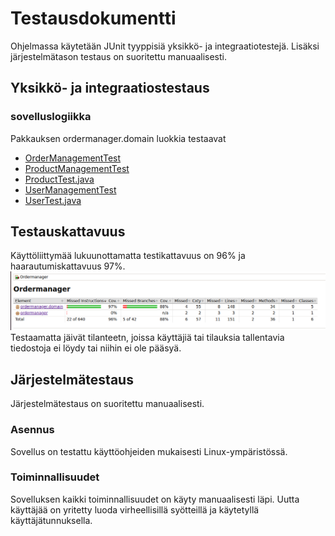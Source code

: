 # **Testausdokumentti** #
Ohjelmassa käytetään JUnit tyyppisiä yksikkö- ja integraatiotestejä. Lisäksi järjestelmätason testaus on suoritettu manuaalisesti. 

## **Yksikkö- ja integraatiostestaus** 
### **sovelluslogiikka**
Pakkauksen ordermanager.domain luokkia testaavat 
* [OrderManagementTest](../Ordermanger/src/test/java/ordermanager/domain/OrderManagementTest.java) 
* [ProductManagementTest](../Ordermanager/src/test/java/ordermanager/domain/OrderManagementTest.java) 
* [ProductTest.java](../Ordermanager/src/test/java/ordermanager/domain/ProductManagementTest.java) 
* [UserManagementTest](../Ordermanager/src/test/java/ordermanager/domain/UserManagementTest.java) 
* [UserTest.java](../Ordermanager/src/test/java/ordermanager/domain/UserTest.java) 

## **Testauskattavuus** ##
Käyttöliittymää lukuunottamatta testikattavuus on 96% ja haarautumiskattavuus 97%.
![Testauskattavuus](./kuvat/testikattavuus.png) 
Testaamatta jäivät tilanteetn, joissa käyttäjiä tai tilauksia tallentavia tiedostoja ei löydy tai niihin ei ole pääsyä. 

## **Järjestelmätestaus**
Järjestelmätestaus on suoritettu manuaalisesti. 

### **Asennus**
Sovellus on testattu käyttöohjeiden mukaisesti Linux-ympäristössä.

### **Toiminnallisuudet** 
Sovelluksen kaikki toiminnallisuudet on käyty manuaalisesti läpi. Uutta käyttäjää on yritetty luoda virheellisillä syötteillä ja käytetyllä käyttäjätunnuksella.

